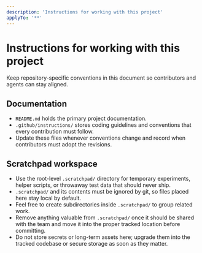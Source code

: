 ```yaml
---
description: 'Instructions for working with this project'
applyTo: '**'
---
```


# Instructions for working with this project

Keep repository-specific conventions in this document so contributors and agents can stay aligned.

## Documentation

- `README.md` holds the primary project documentation.
- `.github/instructions/` stores coding guidelines and conventions that every contribution must follow.
- Update these files whenever conventions change and record when contributors must adopt the revisions.

## Scratchpad workspace

- Use the root-level `.scratchpad/` directory for temporary experiments, helper scripts, or throwaway test data that should never ship.
- `.scratchpad/` and its contents must be ignored by git, so files placed here stay local by default.
- Feel free to create subdirectories inside `.scratchpad/` to group related work.
- Remove anything valuable from `.scratchpad/` once it should be shared with the team and move it into the proper tracked location before committing.
- Do not store secrets or long-term assets here; upgrade them into the tracked codebase or secure storage as soon as they matter.

